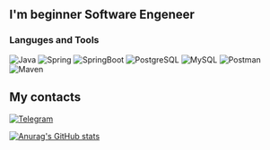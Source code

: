 ## I'm beginner Software Engeneer

### Languges and Tools
![Java](https://img.shields.io/badge/-Java-090909?style=for-the-badge&logo=java)
![Spring](https://img.shields.io/badge/-Spring-090909?style=for-the-badge&logo=spring)
![SpringBoot](https://img.shields.io/badge/-Spring_Boot-090909?style=for-the-badge&logo=spring)
![PostgreSQL](https://img.shields.io/badge/-PostgreSQL-090909?style=for-the-badge&logo=postgresql)
![MySQL](https://img.shields.io/badge/-MySQL-090909?style=for-the-badge&logo=mysql)
![Postman](https://img.shields.io/badge/-Postman-090909?style=for-the-badge&logo=postman)
![Maven](https://img.shields.io/badge/-Maven-090909?style=for-the-badge&logo=Maven)

## My contacts
[![Telegram](https://img.shields.io/badge/-Telegram-090909?style=for-the-badge&logo=telegram)](https://t.me/maxFedor)

[![Anurag's GitHub stats](https://github-readme-stats.vercel.app/api?username=fastmakc&show_icons=true)](https://github.com/anuraghazra/github-readme-stats)
